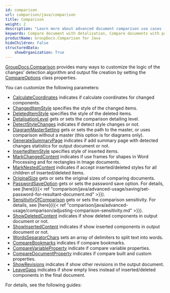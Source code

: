 ```yaml
---
id: comparison
url: comparison/java/comparison
title: Comparison
weight: 2
description: "Learn more about advanced document comparison use cases - how to adjust comparison detalisation level, get changed elements coordinates, detect style detection and many more using GroupDocs.Comparison for Java"
keywords: Compare document with detalisation, Compare documents with password
productName: GroupDocs.Comparison for Java
hideChildren: False
structuredData:
    showOrganization: True
---
```

[GroupDocs.Comparison](https://products.groupdocs.com/comparison/java) provides many ways to customize the logic of the changes' detection algorithm and output file creation by setting the [CompareOptions](https://reference.groupdocs.com/comparison/java/groupdocs.comparison.options/compareoptions) class properties.   

You can customize the following parameters:

*   [CalculateCoordinates](https://reference.groupdocs.com/comparison/java/com.groupdocs.comparison.options/compareoptions/#setCalculateCoordinates-boolean-) indicates if calculate coordinates for changed components.
*   [ChangedItemStyle](https://reference.groupdocs.com/comparison/java/com.groupdocs.comparison.options/compareoptions/#setChangedItemStyle-com.groupdocs.comparison.options.style.StyleSettings-) specifies the style of the changed items.
*   [DeletedItemStyle](https://reference.groupdocs.com/comparison/java/com.groupdocs.comparison.options/compareoptions/#setDeletedItemStyle-com.groupdocs.comparison.options.style.StyleSettings-) specifies the style of the deleted items.
*   [DetalisationLevel](https://reference.groupdocs.com/comparison/java/com.groupdocs.comparison.options/compareoptions/#setDetalisationLevel-com.groupdocs.comparison.options.style.DetalisationLevel-) gets or sets the comparison detailing level.
*   [DetectStyleChanges](https://reference.groupdocs.com/comparison/java/com.groupdocs.comparison.options/compareoptions/#setDetectStyleChanges-boolean-) indicates if  detect style changes or not.
*   [DiagramMasterSetting](https://reference.groupdocs.com/comparison/java/com.groupdocs.comparison.options/compareoptions/#setDiagramMasterSetting-com.groupdocs.comparison.options.style.DiagramMasterSetting-) gets or sets the path to the master, or uses comparison without a master (this option is for diagrams only).
*   [GenerateSummaryPage](https://reference.groupdocs.com/comparison/java/com.groupdocs.comparison.options/compareoptions/#setGenerateSummaryPage-boolean-) indicates if add summary page with detected changes statistics for output document or not.
*   [InsertedItemStyle](https://reference.groupdocs.com/comparison/java/com.groupdocs.comparison.options/compareoptions/#setInsertedItemStyle-com.groupdocs.comparison.options.style.StyleSettings-) specifies style of inserted items.
*   [MarkChangedContent](https://reference.groupdocs.com/comparison/java/com.groupdocs.comparison.options/compareoptions/#setMarkChangedContent-boolean-) indicates if use frames for shapes in Word Processing and for rectangles in Image documents.
*   [MarkNestedContent](https://reference.groupdocs.com/comparison/java/com.groupdocs.comparison.options/compareoptions/#setMarkNestedContent-boolean-) indicates if accept inserted/deleted styles for all children of inserted/deleted items.
*   [OriginalSize](https://reference.groupdocs.com/comparison/java/com.groupdocs.comparison.options/compareoptions/#setOriginalSize-com.groupdocs.comparison.options.OriginalSize-) gets or sets the original sizes of comparing documents.
*   [PasswordSaveOption](https://reference.groupdocs.com/comparison/java/com.groupdocs.comparison.options/compareoptions/#setPasswordSaveOption-com.groupdocs.comparison.options.enums.PasswordSaveOption-) gets or sets the password save option. For details, see [here]({{< ref "comparison/java/advanced-usage/saving/set-password-for-resultant-document.md" >}}).
*   [SensitivityOfComparison](https://reference.groupdocs.com/comparison/java/com.groupdocs.comparison.options/compareoptions/#setSensitivityOfComparison-int-) gets or sets the comparison sensitivity. For details, see [here]({{< ref "comparison/java/advanced-usage/comparison/adjusting-comparison-sensitivity.md" >}}).
*   [ShowDeletedContent](https://reference.groupdocs.com/comparison/java/com.groupdocs.comparison.options/compareoptions/#setShowDeletedContent-boolean-) indicates if show deleted components in output document or not.
*   [ShowInsertedContent](https://reference.groupdocs.com/comparison/java/com.groupdocs.comparison.options/compareoptions/#setShowInsertedContent-boolean-) indicates if show inserted components in output document or not.
*   [WordsSeparatorChars](https://reference.groupdocs.com/comparison/java/com.groupdocs.comparison.options/compareoptions/#setWordsSeparatorChars-char---) sets an array of delimiters to split text into words.
*   [CompareBookmarks](https://reference.groupdocs.com/comparison/java/com.groupdocs.comparison.options/compareoptions/#setCompareBookmarks-boolean-) indicates if compare bookmarks.
*   [CompareVariableProperty](https://reference.groupdocs.com/comparison/java/com.groupdocs.comparison.options/compareoptions/#setCompareVariableProperty-boolean-) indicate if compare variable properties.
*   [CompareDocumentProperty](https://reference.groupdocs.com/comparison/java/com.groupdocs.comparison.options/compareoptions/#setCompareDocumentProperty-boolean-) indicates if compare built and custom properties.
*   [ShowRevisions](https://reference.groupdocs.com/comparison/java/com.groupdocs.comparison.options/compareoptions/#setShowRevisions-boolean-) indicates if show other revisions in the output document.
*   [LeaveGaps](https://reference.groupdocs.com/comparison/java/com.groupdocs.comparison.options/compareoptions/#setLeaveGaps-boolean-) indicates if show empty lines instead of inserted/deleted components in the final document.

For details, see the following guides:

